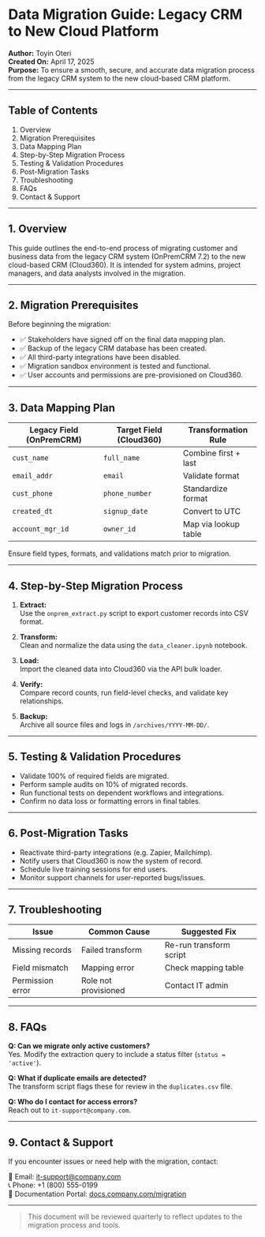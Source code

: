 # Data Migration Guide: Legacy CRM to New Cloud Platform

**Author:** Toyin Oteri  
**Created On:** April 17, 2025  
**Purpose:** To ensure a smooth, secure, and accurate data migration process from the legacy CRM system to the new cloud-based CRM platform.  

---

## Table of Contents
1. Overview
2. Migration Prerequisites
3. Data Mapping Plan
4. Step-by-Step Migration Process
5. Testing & Validation Procedures
6. Post-Migration Tasks
7. Troubleshooting
8. FAQs
9. Contact & Support

---

## 1. Overview

This guide outlines the end-to-end process of migrating customer and business data from the legacy CRM system (OnPremCRM 7.2) to the new cloud-based CRM (Cloud360). It is intended for system admins, project managers, and data analysts involved in the migration.

---

## 2. Migration Prerequisites

Before beginning the migration:

- ✅ Stakeholders have signed off on the final data mapping plan.
- ✅ Backup of the legacy CRM database has been created.
- ✅ All third-party integrations have been disabled.
- ✅ Migration sandbox environment is tested and functional.
- ✅ User accounts and permissions are pre-provisioned on Cloud360.

---

## 3. Data Mapping Plan

| Legacy Field (OnPremCRM) | Target Field (Cloud360) | Transformation Rule |
|--------------------------|--------------------------|---------------------|
| `cust_name`              | `full_name`              | Combine first + last |
| `email_addr`             | `email`                  | Validate format      |
| `cust_phone`             | `phone_number`           | Standardize format   |
| `created_dt`             | `signup_date`            | Convert to UTC       |
| `account_mgr_id`         | `owner_id`               | Map via lookup table |

Ensure field types, formats, and validations match prior to migration.

---

## 4. Step-by-Step Migration Process

1. **Extract:**  
   Use the `onprem_extract.py` script to export customer records into CSV format.

2. **Transform:**  
   Clean and normalize the data using the `data_cleaner.ipynb` notebook.

3. **Load:**  
   Import the cleaned data into Cloud360 via the API bulk loader.

4. **Verify:**  
   Compare record counts, run field-level checks, and validate key relationships.

5. **Backup:**  
   Archive all source files and logs in `/archives/YYYY-MM-DD/`.

---

## 5. Testing & Validation Procedures

- Validate 100% of required fields are migrated.
- Perform sample audits on 10% of migrated records.
- Run functional tests on dependent workflows and integrations.
- Confirm no data loss or formatting errors in final tables.

---

## 6. Post-Migration Tasks

- Reactivate third-party integrations (e.g. Zapier, Mailchimp).
- Notify users that Cloud360 is now the system of record.
- Schedule live training sessions for end users.
- Monitor support channels for user-reported bugs/issues.

---

## 7. Troubleshooting

| Issue | Common Cause | Suggested Fix |
|-------|--------------|---------------|
| Missing records | Failed transform | Re-run transform script |
| Field mismatch | Mapping error | Check mapping table |
| Permission error | Role not provisioned | Contact IT admin |

---

## 8. FAQs

**Q: Can we migrate only active customers?**  
Yes. Modify the extraction query to include a status filter (`status = 'active'`).

**Q: What if duplicate emails are detected?**  
The transform script flags these for review in the `duplicates.csv` file.

**Q: Who do I contact for access errors?**  
Reach out to `it-support@company.com`.

---

## 9. Contact & Support

If you encounter issues or need help with the migration, contact:

📧 Email: it-support@company.com  
📞 Phone: +1 (800) 555-0199  
🧠 Documentation Portal: [docs.company.com/migration](http://docs.company.com/migration)

---

> This document will be reviewed quarterly to reflect updates to the migration process and tools.
